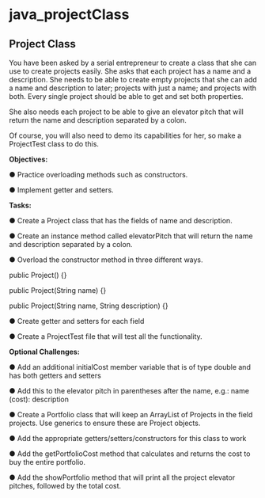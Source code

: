 # java_projectClass

## Project Class

You have been asked by a serial entrepreneur to create a class that she can use to create projects easily. She asks that each project has a name and a description. She needs to be able to create empty projects that she can add a name and description to later; projects with just a name; and projects with both. Every single project should be able to get and set both properties.

She also needs each project to be able to give an elevator pitch that will return the name and description separated by a colon.

Of course, you will also need to demo its capabilities for her, so make a ProjectTest class to do this.

**Objectives:**

● Practice overloading methods such as constructors.

● Implement getter and setters.

**Tasks:**

● Create a Project class that has the fields of name and description.

● Create an instance method called elevatorPitch that will return the name and description separated by a colon.

● Overload the constructor method in three different ways.

public Project() {}

public Project(String name) {}

public Project(String name, String description) {}

● Create getter and setters for each field

● Create a ProjectTest file that will test all the functionality.

**Optional Challenges:**

● Add an additional initialCost member variable that is of type double and has both getters and setters

● Add this to the elevator pitch in parentheses after the name, e.g.: name (cost): description

● Create a Portfolio class that will keep an ArrayList of Projects in the field projects. Use generics to ensure these are Project objects.

● Add the appropriate getters/setters/constructors for this class to work

● Add the getPortfolioCost method that calculates and returns the cost to buy the entire portfolio.

● Add the showPortfolio method that will print all the project elevator pitches, followed by the total cost.

